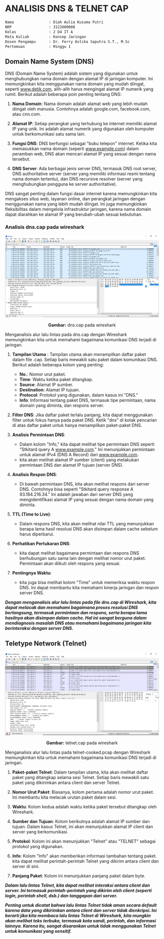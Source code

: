 # ANALISIS DNS & TELNET CAP

    Nama		        : Diah Aulia Kusuma Putri
    NRP		            : 3122600008
    Kelas		        : 2 D4 IT A
    Mata Kuliah	        : Konsep Jaringan
    Dosen Pengampu	    : Dr. Ferry Astika Saputra S.T., M.Sc
    Pertemuan           : Minggu 1

## Domain Name System (DNS)

DNS (Domain Name System) adalah sistem yang digunakan untuk menghubungkan nama domain dengan alamat IP di jaringan komputer. Ini memungkinkan kita menggunakan nama domain yang mudah diingat, seperti www.detik.com, alih-alih harus mengingat alamat IP numerik yang rumit. Berikut adalah beberapa poin penting tentang DNS:

1. **Nama Domain**: Nama domain adalah alamat web yang lebih mudah diingat oleh manusia. Contohnya adalah google.com, facebook.com, atau cnn.com.

2. **Alamat IP**: Setiap perangkat yang terhubung ke internet memiliki alamat IP yang unik. Ini adalah alamat numerik yang digunakan oleh komputer untuk berkomunikasi satu sama lain.

3. **Fungsi DNS**: DNS berfungsi sebagai "buku telepon" internet. Ketika kita memasukkan nama domain (seperti www.example.com) dalam peramban web, DNS akan mencari alamat IP yang sesuai dengan nama tersebut.

4. **DNS Server**: Ada berbagai jenis server DNS, termasuk DNS root server, DNS authoritative server (server yang memiliki informasi resmi tentang nama domain tertentu), dan DNS recursive resolver (server yang menghubungkan pengguna ke server authoritative).

DNS sangat penting dalam fungsi dasar internet karena memungkinkan kita mengakses situs web, layanan online, dan perangkat jaringan dengan menggunakan nama yang lebih mudah diingat. Ini juga memungkinkan fleksibilitas dalam mengelola infrastruktur jaringan, karena nama domain dapat diarahkan ke alamat IP yang berubah-ubah sesuai kebutuhan.

### Analisis dns.cap pada wireshark

<div align="center">
<img src="assets/dns.PNG">
<p><strong>Gambar:</strong> dns.cap pada wireshark</p>
</div>

Menganalisis alur lalu lintas pada dns.cap dengan Wireshark memungkinkan kita untuk memahami bagaimana komunikasi DNS terjadi di jaringan.

1. **Tampilan Utama** :
   Tampilan utama akan menampilkan daftar paket dalam file .cap. Setiap baris mewakili satu paket dalam komunikasi DNS. Berikut adalah beberapa kolom yang penting:

   - **No.**: Nomor urut paket.
   - **Time**: Waktu ketika paket ditangkap.
   - **Source**: Alamat IP sumber.
   - **Destination**: Alamat IP tujuan.
   - **Protocol**: Protokol yang digunakan, dalam kasus ini "DNS."
   - **Info**: Informasi tentang paket DNS, termasuk tipe permintaan, nama domain yang diminta, dan respons server.

2. **Filter DNS**:
   Jika daftar paket terlalu panjang, kita dapat menggunakan filter untuk fokus hanya pada paket DNS. Ketik "dns" di kotak pencarian di atas daftar paket untuk hanya menampilkan paket-paket DNS.

3. **Analisis Permintaan DNS**:

   - Dalam kolom "Info," kita dapat melihat tipe permintaan DNS seperti "Stkitard query A www.example.com." Ini menunjukkan permintaan untuk alamat IPv4 (DNS A Record) dari www.example.com.
   - kita akan melihat alamat IP sumber (client) yang melakukan permintaan DNS dan alamat IP tujuan (server DNS).

4. **Analisis Respon DNS**:

   - Di bawah permintaan DNS, kita akan melihat respons dari server DNS. Contohnya bisa seperti "Stkitard query response A 93.184.216.34." Ini adalah jawaban dari server DNS yang mengidentifikasi alamat IP yang sesuai dengan nama domain yang diminta.

5. **TTL (Time to Live)**:

   - Dalam respons DNS, kita akan melihat nilai TTL yang menunjukkan berapa lama hasil resolusi DNS akan disimpan dalam cache sebelum harus diperbarui.

6. **Perhatikan Pertukaran DNS**:

   - kita dapat melihat bagaimana permintaan dan respons DNS berhubungan satu sama lain dengan melihat nomor urut paket. Permintaan akan diikuti oleh respons yang sesuai.

7. **Pentingnya Waktu**:
   - kita juga bisa melihat kolom "Time" untuk memeriksa waktu respon DNS. Ini dapat membantu kita memahami kinerja jaringan dan respon server DNS.

_**Dengan menganalisis alur lalu lintas pada file dns.cap di Wireshark, kita dapat melacak dan memahami bagaimana proses resolusi DNS berlangsung, termasuk permintaan dan respons, serta berapa lama hasilnya akan disimpan dalam cache. Hal ini sangat berguna dalam mendiagnosis masalah DNS atau memahami bagaimana jaringan kita berinteraksi dengan server DNS.**_

## Teletype Network (Telnet)

<div align="center">
<img src="assets/telnet.PNG">
<p><strong>Gambar:</strong> telnet.cap pada wireshark</p>
</div>

Menganalisis alur lalu lintas pada telnet-cooked.pcap dengan Wireshark memungkinkan kita untuk memahami bagaimana komunikasi DNS terjadi di jaringan.

1. **Paket-paket Telnet**: Dalam tampilan utama, kita akan melihat daftar paket yang ditangkap selama sesi Telnet. Setiap baris mewakili satu paket yang dikirimkan antara client dan server Telnet.

2. **Nomor Urut Paket**: Biasanya, kolom pertama adalah nomor urut paket. Ini membantu kita melacak urutan paket dalam sesi.

3. **Waktu**: Kolom kedua adalah waktu ketika paket tersebut ditangkap oleh Wireshark.

4. **Sumber dan Tujuan**: Kolom berikutnya adalah alamat IP sumber dan tujuan. Dalam kasus Telnet, ini akan menunjukkan alamat IP client dan server yang berkomunikasi.

5. **Protokol**: Kolom ini akan menunjukkan "Telnet" atau "TELNET" sebagai protokol yang digunakan.

6. **Info**: Kolom "Info" akan memberikan informasi tambahan tentang paket. kita dapat melihat perintah-perintah Telnet yang dikirim antara client dan server di sini.

7. **Panjang Paket**: Kolom ini menunjukkan panjang paket dalam byte.

_**Dalam lalu lintas Telnet, kita dapat melihat interaksi antara client dan server. Ini termasuk perintah-perintah yang dikirim oleh client (seperti login, perintah shell, dsb.) dan tanggapan dari server.**_

_**Penting untuk dicatat bahwa lalu lintas Telnet tidak aman secara default karena data yang dikirimkan antara client dan server tidak dienkripsi. Ini berarti jika kita membaca lalu lintas Telnet di Wireshark, kita mungkin akan melihat teks terbuka, termasuk kata sandi, perintah, dan informasi lainnya. Karena itu, sangat disarankan untuk tidak menggunakan Telnet untuk komunikasi yang sensitif.**_

